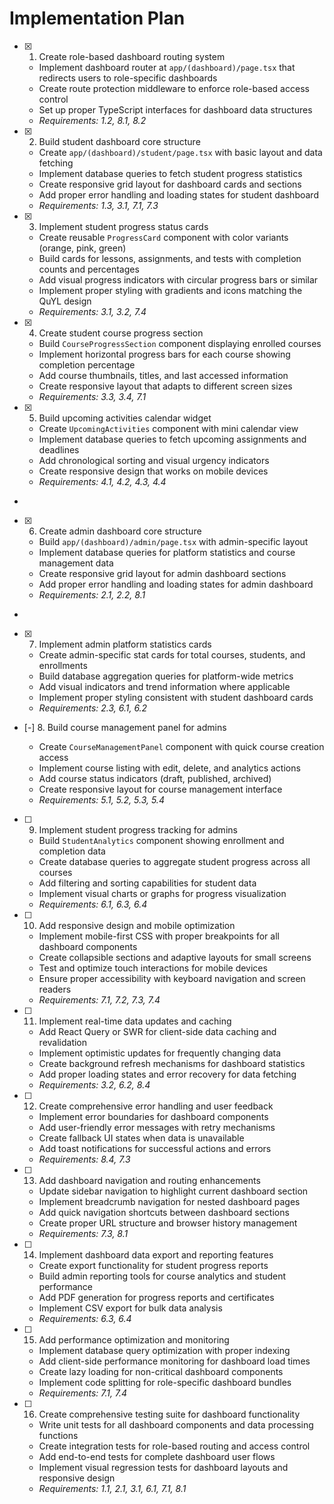 # Implementation Plan

- [x] 1. Create role-based dashboard routing system

  - Implement dashboard router at `app/(dashboard)/page.tsx` that redirects users to role-specific dashboards
  - Create route protection middleware to enforce role-based access control
  - Set up proper TypeScript interfaces for dashboard data structures
  - _Requirements: 1.2, 8.1, 8.2_

- [x] 2. Build student dashboard core structure

  - Create `app/(dashboard)/student/page.tsx` with basic layout and data fetching
  - Implement database queries to fetch student progress statistics
  - Create responsive grid layout for dashboard cards and sections
  - Add proper error handling and loading states for student dashboard
  - _Requirements: 1.3, 3.1, 7.1, 7.3_

- [x] 3. Implement student progress status cards

  - Create reusable `ProgressCard` component with color variants (orange, pink, green)
  - Build cards for lessons, assignments, and tests with completion counts and percentages
  - Add visual progress indicators with circular progress bars or similar
  - Implement proper styling with gradients and icons matching the QuYL design
  - _Requirements: 3.1, 3.2, 7.4_

- [x] 4. Create student course progress section

  - Build `CourseProgressSection` component displaying enrolled courses
  - Implement horizontal progress bars for each course showing completion percentage
  - Add course thumbnails, titles, and last accessed information
  - Create responsive layout that adapts to different screen sizes
  - _Requirements: 3.3, 3.4, 7.1_

- [x] 5. Build upcoming activities calendar widget

  - Create `UpcomingActivities` component with mini calendar view
  - Implement database queries to fetch upcoming assignments and deadlines
  - Add chronological sorting and visual urgency indicators
  - Create responsive design that works on mobile devices
  - _Requirements: 4.1, 4.2, 4.3, 4.4_

-

- [x] 6. Create admin dashboard core structure







  - Build `app/(dashboard)/admin/page.tsx` with admin-specific layout
  - Implement database queries for platform statistics and course management data
  - Create responsive grid layout for admin dashboard sections
  - Add proper error handling and loading states for admin dashboard
  - _Requirements: 2.1, 2.2, 8.1_
-

- [x] 7. Implement admin platform statistics cards





  - Create admin-specific stat cards for total courses, students, and enrollments
  - Build database aggregation queries for platform-wide metrics
  - Add visual indicators and trend information where applicable
  - Implement proper styling consistent with student dashboard cards
  - _Requirements: 2.3, 6.1, 6.2_

- [-] 8. Build course management panel for admins















  - Create `CourseManagementPanel` component with quick course creation access
  - Implement course listing with edit, delete, and analytics actions
  - Add course status indicators (draft, published, archived)
  - Create responsive layout for course management interface
  - _Requirements: 5.1, 5.2, 5.3, 5.4_

- [ ] 9. Implement student progress tracking for admins

  - Build `StudentAnalytics` component showing enrollment and completion data
  - Create database queries to aggregate student progress across all courses
  - Add filtering and sorting capabilities for student data
  - Implement visual charts or graphs for progress visualization
  - _Requirements: 6.1, 6.3, 6.4_

- [ ] 10. Add responsive design and mobile optimization

  - Implement mobile-first CSS with proper breakpoints for all dashboard components
  - Create collapsible sections and adaptive layouts for small screens
  - Test and optimize touch interactions for mobile devices
  - Ensure proper accessibility with keyboard navigation and screen readers
  - _Requirements: 7.1, 7.2, 7.3, 7.4_

- [ ] 11. Implement real-time data updates and caching

  - Add React Query or SWR for client-side data caching and revalidation
  - Implement optimistic updates for frequently changing data
  - Create background refresh mechanisms for dashboard statistics
  - Add proper loading states and error recovery for data fetching
  - _Requirements: 3.2, 6.2, 8.4_

- [ ] 12. Create comprehensive error handling and user feedback

  - Implement error boundaries for dashboard components
  - Add user-friendly error messages with retry mechanisms
  - Create fallback UI states when data is unavailable
  - Add toast notifications for successful actions and errors
  - _Requirements: 8.4, 7.3_

- [ ] 13. Add dashboard navigation and routing enhancements

  - Update sidebar navigation to highlight current dashboard section
  - Implement breadcrumb navigation for nested dashboard pages
  - Add quick navigation shortcuts between dashboard sections
  - Create proper URL structure and browser history management
  - _Requirements: 7.3, 8.1_

- [ ] 14. Implement dashboard data export and reporting features

  - Create export functionality for student progress reports
  - Build admin reporting tools for course analytics and student performance
  - Add PDF generation for progress reports and certificates
  - Implement CSV export for bulk data analysis
  - _Requirements: 6.3, 6.4_

- [ ] 15. Add performance optimization and monitoring

  - Implement database query optimization with proper indexing
  - Add client-side performance monitoring for dashboard load times
  - Create lazy loading for non-critical dashboard components
  - Implement code splitting for role-specific dashboard bundles
  - _Requirements: 7.1, 7.4_

- [ ] 16. Create comprehensive testing suite for dashboard functionality
  - Write unit tests for all dashboard components and data processing functions
  - Create integration tests for role-based routing and access control
  - Add end-to-end tests for complete dashboard user flows
  - Implement visual regression tests for dashboard layouts and responsive design
  - _Requirements: 1.1, 2.1, 3.1, 6.1, 7.1, 8.1_
